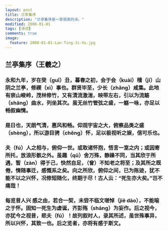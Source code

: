 ```yaml
---
layout: post
title: 兰亭集序
description: "兰亭集序是一首很美的诗。"
modified: 2008-01-01
tags: [诗词]
comments: true
image:
  feature: 2008-01-01-Lan-Ting-Ji-Xu.jpg
---
```


<div class="social-share" data-initialized="true">
    <a href="#" class="social-share-icon icon-weibo"></a>
    <a href="#" class="social-share-icon icon-qq"></a>
    <a href="#" class="social-share-icon icon-wechat"></a>
</div>
<link rel="stylesheet" href="https://resource.chun.no/sharejs/css/share.min.css">
<script src="https://resource.chun.no/sharejs/js/social-share.min.js"></script>

## 兰亭集序（王羲之）

### 永和九年，岁在癸（guǐ）丑，暮春之初，会于会（kuài）稽（jī）山阴之兰亭，修禊（xì）事也。群贤毕至，少长（zhǎng）咸集。此地有崇山峻岭，茂林修竹，又有清流激湍，映带左右，引以为流觞（shāng）曲水，列坐其次。虽无丝竹管弦之盛，一觞一咏，亦足以畅叙幽情。

### 是日也，天朗气清，惠风和畅。仰观宇宙之大，俯察品类之盛（shèng），所以游目骋（chěng）怀，足以极视听之娱，信可乐也。

### 夫（fú）人之相与，俯仰一世。或取诸怀抱，悟言一室之内；或因寄所托，放浪形骸之外。虽趣（qū）舍万殊，静躁不同，当其欣于所遇，暂（zàn）得于己，快然自足，（曾）不知老之将至；及其所之既倦，情随事迁，感慨系之矣。向之所欣，俯仰之间，已为陈迹，犹不能不以之兴怀，况修短随化，终期于尽！古人云：“死生亦大矣。”岂不痛哉！

### 每览昔人兴 感之由，若合一契，未尝不临文嗟悼（jiē dào），不能喻之于怀。固知一死生为虚诞，齐彭殇（shāng）为妄作。后之视今，亦犹今之视昔，悲夫（fū）！故列叙时人，录其所述，虽世殊事异，所以兴怀，其致一也。后之览者，亦将有感于斯文。
